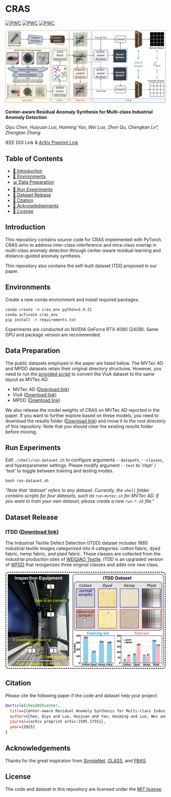 # CRAS

[![PWC](https://img.shields.io/endpoint.svg?url=https://paperswithcode.com/badge/center-aware-residual-anomaly-synthesis-for/multi-class-anomaly-detection-on-mvtec-ad)](https://paperswithcode.com/sota/multi-class-anomaly-detection-on-mvtec-ad?p=center-aware-residual-anomaly-synthesis-for)
[![PWC](https://img.shields.io/endpoint.svg?url=https://paperswithcode.com/badge/center-aware-residual-anomaly-synthesis-for/anomaly-detection-on-mpdd)](https://paperswithcode.com/sota/anomaly-detection-on-mpdd?p=center-aware-residual-anomaly-synthesis-for)
[![PWC](https://img.shields.io/endpoint.svg?url=https://paperswithcode.com/badge/center-aware-residual-anomaly-synthesis-for/multi-class-anomaly-detection-on-itdd)](https://paperswithcode.com/sota/multi-class-anomaly-detection-on-itdd?p=center-aware-residual-anomaly-synthesis-for)

![](figures/CRAS_schematic.png)

**Center-aware Residual Anomaly Synthesis for Multi-class Industrial Anomaly Detection**

_Qiyu Chen, Huiyuan Luo, Haiming Yao, Wei Luo, Zhen Qu, Chengkan Lv*, Zhengtao Zhang_

IEEE DOI Link & 
[ArXiv Preprint Link](https://arxiv.org/abs/2505.17551)

## Table of Contents
* [📖 Introduction](#introduction)
* [🔧 Environments](#environments)
* [📊 Data Preparation](#data-preparation)
* [🚀 Run Experiments](#run-experiments)
* [📂 Dataset Release](#dataset-release)
* [🔗 Citation](#citation)
* [🙏 Acknowledgements](#acknowledgements)
* [📜 License](#license)

## Introduction
This repository contains source code for CRAS implemented with PyTorch.
CRAS aims to address inter-class interference and intra-class overlap in multi-class anomaly detection
through center-aware residual learning and distance-guided anomaly synthesis.

This repository also contains the self-built dataset ITDD proposed in our paper.

## Environments
Create a new conda environment and install required packages.
```
conda create -n cras_env python=3.9.21
conda activate cras_env
pip install -r requirements.txt
```
Experiments are conducted on NVIDIA GeForce RTX 4090 (24GB).
Same GPU and package version are recommended. 

## Data Preparation
The public datasets employed in the paper are listed below.
The MVTec AD and MPDD datasets retain their original directory structures.
However, you need to run the [provided script](https://github.com/amazon-science/spot-diff/?tab=readme-ov-file#data-preparation)
to convert the VisA dataset to the same layout as MVTec AD.

- MVTec AD ([Download link](https://www.mvtec.com/company/research/datasets/mvtec-ad/))
- VisA ([Download link](https://github.com/amazon-science/spot-diff/))
- MPDD ([Download link](https://github.com/stepanje/MPDD/))

We also release the model weights of CRAS on MVTec AD reported in the paper.
If you want to further explore based on these models,
you need to download the results folder
([Download link](https://drive.google.com/drive/folders/1v6SZD6O3LKVTTliVgp8DeFEqyZ0QCets?usp=sharing))
and move it to the root directory of this repository.
Note that you should clear the existing results folder before moving.

## Run Experiments
Edit `./shell/run-dataset.sh` to configure arguments `--datapath`, `--classes`, and hyperparameter settings.
Please modify argument `--test` to 'ckpt' / 'test' to toggle between training and testing modes.

```
bash run-dataset.sh
```

_"Note that 'dataset' refers to any dataset.
Currently, the `shell` folder contains scripts for four datasets,
such as `run-mvtec.sh` for MVTec AD. If you want to train your own dataset,
please create a new `run-*.sh` file."_

## Dataset Release
### ITDD ([Download link](https://drive.google.com/file/d/1Iy-f_jxJFhSxDc4J0f85wwQKuwj1NzvX/view?usp=sharing/))
The Industrial Textile Defect Detection (ITDD) dataset includes 1885 industrial textile images categorized into 4 categories:
cotton fabric, dyed fabric, hemp fabric, and plaid fabric.
These classes are collected from the industrial production sites of [WEIQIAO Textile](http://www.wqfz.com/en/).
ITDD is an upgraded version of [WFDD](https://github.com/cqylunlun/GLASS?tab=readme-ov-file#1wfdd-download-link)
that reorganizes three original classes and adds one new class.

![](figures/ITDD_samples.png)

## Citation
Please cite the following paper if the code and dataset help your project:

```bibtex
@article{chen2025center,
  title={Center-aware Residual Anomaly Synthesis for Multi-class Industrial Anomaly Detection},
  author={Chen, Qiyu and Luo, Huiyuan and Yao, Haiming and Luo, Wei and Qu, Zhen and Lv, Chengkan and Zhang, Zhengtao},
  journal={arXiv preprint arXiv:2505.17551},
  year={2025}
}
```

## Acknowledgements
Thanks for the great inspiration from [SimpleNet](https://github.com/DonaldRR/SimpleNet/), [GLASS](https://github.com/cqylunlun/GLASS/),
and [PBAS](https://github.com/cqylunlun/PBAS/).

## License
The code and dataset in this repository are licensed under the [MIT license](https://github.com/cqylunlun/CRAS?tab=MIT-1-ov-file/).
